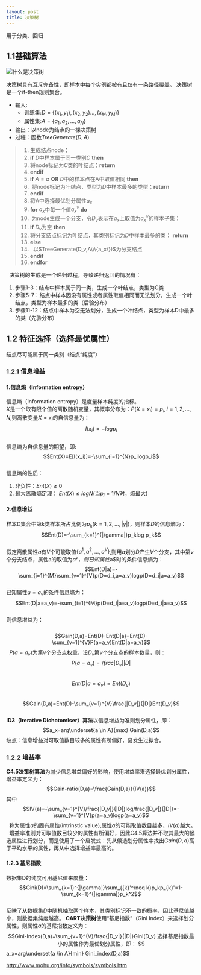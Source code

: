 ```yaml
---
layout: post
title: 决策树
---
```

用于分类、回归

## 1.1基础算法
![什么是决策树](https://rudadao.github.io/images/决策树.png)
 
   决策树具有互斥完备性，即样本中每个实例都被有且仅有一条路径覆盖。
   决策树是一个if-then规则集合。

* 输入:
   - 训练集:$D=\{(x_1,y_1),(x_2,y_2)...,(x_M,y_M)\}$   
   - 属性集:$A=\{a_1,a_2,...,a_N\}$  
* 输出：以node为结点的一棵决策树   
* 过程：函数$TreeGenerate(D,A)$   
>1. 生成结点node；  
>2. **if** $D$中样本属于同一类别$C$ **then**  
>3. 将node标记为$C$类的叶结点；**return**  
>4. **endif**  
>5. **if** $A=\emptyset$ **OR** $D$中的样本点在A中取值相同 **then**  
>6.  将node标记为叶结点，类型为$D$中样本最多的类型；**return**  
>7. **endif**   
>8. 将A中选择最优划分属性$a_x$  
>9. **for** $a_x$中每一个值$a^v_x$ **do**
>10.  为node生成一个分支，令$D_v$表示在$a_x$上取值为$a^v_x$的样本子集；
>11.   **if** $D_v$为空 **then**
>12.    将分支结点标记为叶结点，其类别标记为$D$中样本最多的类； **return**
>13.   **else**
>14.    以$TreeGenerate(D_v,A\\\{a_x\})$为分支结点
>15. **endif**
>14. **endfor**    

   决策树的生成是一个递归过程，导致递归返回的情况有：
   1. 步骤1-3：结点中样本属于同一类，生成一个叶结点，类型为C类
   2. 步骤5-7：结点中样本因没有属性或者属性取值相同而无法划分，生成一个叶结点，类型为样本最多的类（后验分布）
   3. 步骤11-12：结点中样本为空无法划分，生成一个叶结点，类型为样本D中最多的类（先验分布）

## 1.2 特征选择（选择最优属性）
   结点尽可能属于同一类别（结点“纯度”）
### 1.2.1 信息增益
#### 1.信息熵（Information entropy）  
信息熵（Information entropy）是度量样本纯度的指标。   
$X$是一个取有限个值的离散随机变量，其概率分布为：$P(X=x_i)=p_i, i=1,2,...,N$,则离散变量$X=x_i$的自信息量为： 
$$I(x_i)=-logp_i$$  
信息熵为自信息量的期望，即:  
$$Ent(X)=E[I(x_i)]=-\sum_{i=1}^{N}p_ilogp_i$$  
信息熵的性质： 
  1. 非负性：$Ent(X)\ge0$  
  2. 最大离散熵定理： $Ent(X)\leq logN$(当$p_i=1/N$时，熵最大) 
#### 2.信息增益   
样本$D$集合中第$k$类样本所占比例为$p_k(k=1,2,...,|\gamma|)$，则样本$D$的信息熵为：   
              $$Ent(D)=-\sum_{k=1}^{|\gamma|}p_klog p_k$$  
假定离散属性$a$有$V$个可能取值$\{a^1,a^2,...,a^V\}$,则用$a$划分$D$产生$V$个分支，其中第$v$个分支结点，属性a的取值为$a^v，则已知属性$a$时的条件信息熵为：  
              $$Ent(D|a)=-\sum_{i=1}^{M}\sum_{v=1}^{V}p(D=d_i,a=a_v)logp(D=d_i|a=a_v)$$   
已知属性$a=a_v$的条件信息熵为：   
              $$Ent(D|a=a_v)=-\sum_{i=1}^{M}p(D=d_i|a=a_v)logp(D=d_i|a=a_v)$$   
则信息增益为：  
              $$Gain(D,a)=Ent(D)-Ent(D|a)=Ent(D)-\sum_{v=1}^{V}P(a=a_v)Ent(D|a=a_v)$$   
$P(a=a_v)$为第v个分支点权重，设$D_v$第$v$个分支点的样本数量，则：   
              $$ P(a=a_v)=/frac{|D_v|}{|D|}$$   
              $$Ent(D|a=a_v)=Ent(D_v)$$   
              $$Gain(D,a)=Ent(D)-\sum_{v=1}^{V}\frac{|D_v|}{|D|}Ent(D_v)$$      
**ID3（Irerative Dichotomiser）算法**以信息增益为准则划分属性，即： 
              $$a_x=arg\underset{a \in A}{max} Gain(D,a)$$ 
缺点：信息增益对可取值数目较多的属性有所偏好，易发生过拟合。    

### 1.2.2 增益率   
**C4.5决策树算法**为减少信息增益偏好的影响，使用增益率来选择最优划分属性，增益率定义为：
              $$Gain-ratio(D,a)=\frac{Gain(D,a)}{IV(a)}$$
其中  
              $$IV(a)=-\sum_{v=1}^{V}/frac{|D_v|}{|D|}log/frac{|D_v|}{|D|}=-\sum_{v=1}^{V}p(a=a_v)logp(a=a_v)$$  
称为属性$a$的固有属性(intrinstic value),属性$a$的可能取值数目越多，$IV(a)$越大。  
增益率准则对可取值数目较少的属性有所偏好，因此C4.5算法并不取其最大的候选属性进行划分，而是使用了一个启发式：先从候选划分属性中找出$Gain(D,a)$高于平均水平的属性，再从中选择增益率最高的。  

#### 1.2.3 基尼指数
数据集D的纯度可用基尼值来度量：  
             $$Gini(D)=\sum_{k=1}^{|\gamma|}\sum_{{k}'^\neq k}p_kp_{k}'=1-\sum_{k=1}^{|\gamma|}p_k^2$$   
反映了从数据集$D$中随机抽取两个样本，其类别标记不一致的概率，因此基尼值越小，则数据集纯度越高。 
**CART决策树**使用“基尼指数”（Gini Index）来选择划分属性，则属性$a$的基尼指数定义为：  
             $$Gini-Index(D,a)=\sum_{v=1}^{V}/frac{|D_v|}{|D|}Gini(D_v)  
选择基尼指数最小的属性作为最优划分属性，即：   
             $$a_x=arg\underset{a \in A}{min} Gini_index(D,a)$$ 

 http://www.mohu.org/info/symbols/symbols.htm
